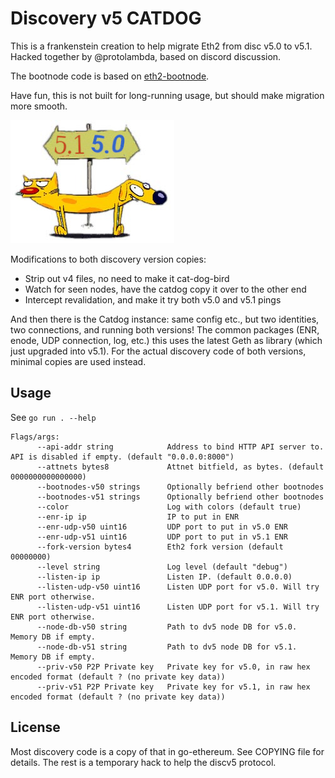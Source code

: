 # Discovery v5 CATDOG

This is a frankenstein creation to help migrate Eth2 from disc v5.0 to v5.1.
Hacked together by @protolambda, based on discord discussion.

The bootnode code is based on [eth2-bootnode](https://github.com/protolambda/eth2-bootnode).

Have fun, this is not built for long-running usage, but should make migration more smooth.

![CATDOG](CATDOG.jpeg)

Modifications to both discovery version copies:
- Strip out v4 files, no need to make it cat-dog-bird
- Watch for seen nodes, have the catdog copy it over to the other end
- Intercept revalidation, and make it try both v5.0 and v5.1 pings

And then there is the Catdog instance: same config etc., but two identities, two connections, and running both versions!
The common packages (ENR, enode, UDP connection, log, etc.) this uses the latest Geth as library (which just upgraded into v5.1).
For the actual discovery code of both versions, minimal copies are used instead.

## Usage

See `go run . --help`

```
Flags/args:
      --api-addr string            Address to bind HTTP API server to. API is disabled if empty. (default "0.0.0.0:8000")
      --attnets bytes8             Attnet bitfield, as bytes. (default 0000000000000000)
      --bootnodes-v50 strings      Optionally befriend other bootnodes
      --bootnodes-v51 strings      Optionally befriend other bootnodes
      --color                      Log with colors (default true)
      --enr-ip ip                  IP to put in ENR
      --enr-udp-v50 uint16         UDP port to put in v5.0 ENR
      --enr-udp-v51 uint16         UDP port to put in v5.1 ENR
      --fork-version bytes4        Eth2 fork version (default 00000000)
      --level string               Log level (default "debug")
      --listen-ip ip               Listen IP. (default 0.0.0.0)
      --listen-udp-v50 uint16      Listen UDP port for v5.0. Will try ENR port otherwise.
      --listen-udp-v51 uint16      Listen UDP port for v5.1. Will try ENR port otherwise.
      --node-db-v50 string         Path to dv5 node DB for v5.0. Memory DB if empty.
      --node-db-v51 string         Path to dv5 node DB for v5.1. Memory DB if empty.
      --priv-v50 P2P Private key   Private key for v5.0, in raw hex encoded format (default ? (no private key data))
      --priv-v51 P2P Private key   Private key for v5.1, in raw hex encoded format (default ? (no private key data))
```

## License

Most discovery code is a copy of that in go-ethereum. See COPYING file for details.
The rest is a temporary hack to help the discv5 protocol.
